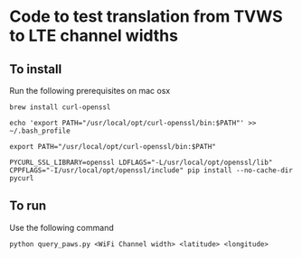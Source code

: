 # Code to test translation from TVWS to LTE channel widths

## To install

Run the following prerequisites on mac osx

```
brew install curl-openssl
```
```
echo 'export PATH="/usr/local/opt/curl-openssl/bin:$PATH"' >> ~/.bash_profile
```
```
export PATH="/usr/local/opt/curl-openssl/bin:$PATH"
```
```
PYCURL_SSL_LIBRARY=openssl LDFLAGS="-L/usr/local/opt/openssl/lib" CPPFLAGS="-I/usr/local/opt/openssl/include" pip install --no-cache-dir pycurl
```

## To run

Use the following command

```
python query_paws.py <WiFi Channel width> <latitude> <longitude>
```
